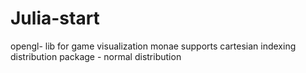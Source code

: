 # Julia-start
opengl- lib for game visualization
monae
supports cartesian indexing
distribution package - normal distribution
